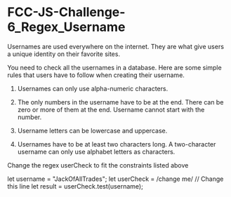 # FCC-JS-Challenge-6_Regex_Username

Usernames are used everywhere on the internet. They are what give users a unique identity on their favorite sites.

You need to check all the usernames in a database. Here are some simple rules that users have to follow when creating their username.

1) Usernames can only use alpha-numeric characters.

2) The only numbers in the username have to be at the end. There can be zero or more of them at the end. Username cannot start with the number.

3) Username letters can be lowercase and uppercase.

4) Usernames have to be at least two characters long. A two-character username can only use alphabet letters as characters.

Change the regex userCheck to fit the constraints listed above

let username = "JackOfAllTrades";
let userCheck = /change me/ // Change this line
let result = userCheck.test(username);
